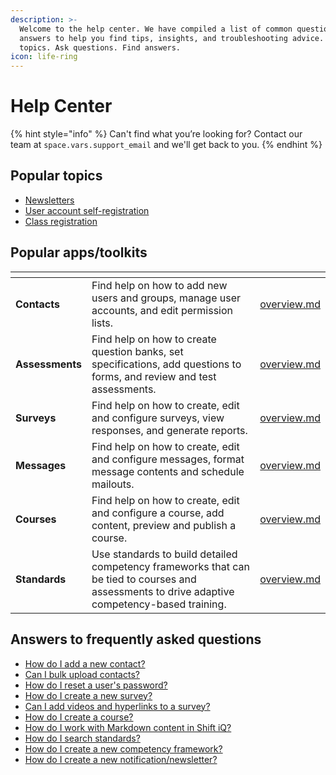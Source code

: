 ```yaml
---
description: >-
  Welcome to the help center. We have compiled a list of common questions and
  answers to help you find tips, insights, and troubleshooting advice. Browse
  topics. Ask questions. Find answers.
icon: life-ring
---
```


# Help Center

{% hint style="info" %}
Can't find what you’re looking for? Contact our team at <code class="expression">space.vars.support_email</code> and we'll get back to you.
{% endhint %}

## Popular topics

* [Newsletters](messages/authoring-messages/create-new-message.md)
* [User account self-registration](contacts/adding-new-contacts/user-self-registration.md)
* [Class registration](events/overview.md)

## Popular apps/toolkits

<table data-view="cards"><thead><tr><th></th><th></th><th data-hidden data-card-target data-type="content-ref"></th></tr></thead><tbody><tr><td><strong>Contacts</strong></td><td>Find help on how to add new users and groups, manage user accounts, and edit permission lists.</td><td><a href="contacts/overview.md">overview.md</a></td></tr><tr><td><strong>Assessments</strong></td><td>Find help on how to create question banks, set specifications, add questions to forms, and review and test assessments.</td><td><a href="assessments/overview.md">overview.md</a></td></tr><tr><td><strong>Surveys</strong></td><td>Find help on how to create, edit and configure surveys, view responses, and generate reports.</td><td><a href="surveys/overview.md">overview.md</a></td></tr><tr><td><strong>Messages</strong></td><td>Find help on how to create, edit and configure messages, format message contents and schedule mailouts.</td><td><a href="messages/overview.md">overview.md</a></td></tr><tr><td><strong>Courses</strong></td><td>Find help on how to create, edit and configure a course, add content, preview and publish a course.</td><td><a href="courses/overview.md">overview.md</a></td></tr><tr><td><strong>Standards</strong></td><td>Use standards to build detailed competency frameworks that can be tied to courses and assessments to drive adaptive competency-based training.</td><td><a href="standards/overview.md">overview.md</a></td></tr></tbody></table>

## Answers to frequently asked questions

* [How do I add a new contact?](contacts/adding-new-contacts/)
* [Can I bulk upload contacts?](contacts/adding-new-contacts/upload-contacts.md)
* [How do I reset a user's password?](contacts/editing-contacts/password-resets.md)
* [How do I create a new survey?](surveys/create-survey/)
* [Can I add videos and hyperlinks to a survey?](surveys/question-configuration/add-videos-hyperlinks.md)
* [How do I create a course?](courses/overview.md)
* [How do I work with Markdown content in Shift iQ?](messages/authoring-messages/markdown-reference.md)
* [How do I search standards?](standards/edit-standards/searching-standards.md)
* [How do I create a new competency framework?](standards/create-standards/)
* [How do I create a new notification/newsletter?](messages/overview.md)
